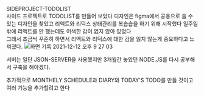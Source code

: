 SIDEPROJECT-TODOLIST   
사이드 프로젝트로 TODOLIST를 만들어 보았다 디자인은 figma에서 공용으로 쓸 수 있는 디자인을 찾았고 리액트와 리덕스 상태관리를 복습습을 하기 위해 시작했다 일주일 밖에 리액트를 안 했는데도 어색한 감이 없지 않아 있었다   
그래서 조금씩 꾸준히 하면서 리액트와 리덕스에 대한 감을 잃지 않는게 중요하다고 느껴졌다.
![화면 기록 2021-12-12 오후 9 27 03](https://user-images.githubusercontent.com/77526745/145712516-2d96d407-5618-425a-a7ac-2da6282bb1fb.gif)


서버는 일단 JSON-SERVER을 사용했지만 3개월간 놓았던 NODE.JS를 다시 공부해서 구축을 해야겠다.

추가적으로 MONTHELY SCHEDULE과 DIARY와 TODAY'S TODO를 만들 것이고 여러 기능을 추가할려고 한다